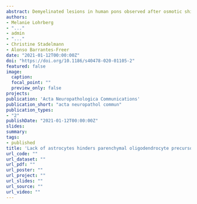 ```yaml
---
abstract: Demyelinated lesions in human pons observed after osmotic shifts in serum have been referred to as central pontine myelinolysis (CPM). Astrocytic damage, which is prominent in neuroinflammatory diseases like neuromyelitis optica (NMO) and multiple sclerosis (MS), is considered the primary event during formation of CPM lesions. Although more data on the effects of astrocyte-derived factors on oligodendrocyte precursor cells (OPCs) and remyelination are emerging, still little is known about remyelination of lesions with primary astrocytic loss. In autopsy tissue from patients with CPM as well as in an experimental model, we were able to characterize OPC activation and differentiation. Injections of the thymidine-analogue BrdU traced the maturation of OPCs activated in early astrocyte-depleted lesions. We observed rapid activation of the parenchymal NG2+ OPC reservoir in experimental astrocyte-depleted demyelinated lesions, leading to extensive OPC proliferation. One week after lesion initiation, most parenchyma-derived OPCs expressed breast carcinoma amplified sequence-1 (BCAS1), indicating the transition into a pre-myelinating state. Cells derived from this early parenchymal response often presented a dysfunctional morphology with condensed cytoplasm and few extending processes, and were only sparsely detected among myelin-producing or mature oligodendrocytes. Correspondingly, early stages of human CPM lesions also showed reduced astrocyte numbers and non-myelinating BCAS1+ oligodendrocytes with dysfunctional morphology. In the rat model, neural stem cells (NSCs) located in the subventricular zone (SVZ) were activated while the lesion was already partially repopulated with OPCs, giving rise to nestin+ progenitors that generated oligodendroglial lineage cells in the lesion, which was successively repopulated with astrocytes and remyelinated. These nestin+ stem cell-derived progenitors were absent in human CPM cases, which may have contributed to the inefficient lesion repair. The present study points to the importance of astrocyte-oligodendrocyte interactions for remyelination, highlighting the necessity to further determine the impact of astrocyte dysfunction on remyelination inefficiency in demyelinating disorders including MS.
authors:
- Melanie Lohrberg
- "..."
- admin
- "..."
- Christine Stadelmann
- Alonso Barrantes-Freer
date: "2021-01-12T00:00:00Z"
doi: "https://doi.org/10.1186/s40478-020-01105-2"
featured: false
image:
  caption:
  focal_point: ""
  preview_only: false
projects:
publication: 'Acta Neuropathologica Communications'
publication_short: "acta neuropathol commun"
publication_types:
- "2"
publishDate: "2021-01-12T00:00:00Z"
slides:
summary:
tags:
- published
title: 'Lack of astrocytes hinders parenchymal oligodendrocyte precursor cells from reaching a myelinating state in osmolyte-induced demyelination'
url_code: ""
url_dataset: ""
url_pdf: ""
url_poster: ""
url_project: ""
url_slides: ""
url_source: ""
url_video: ""
---
```

